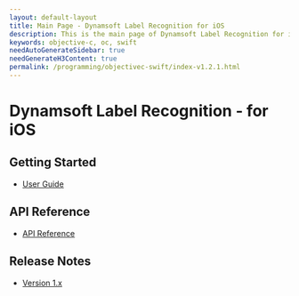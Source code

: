 ```yaml
---
layout: default-layout
title: Main Page - Dynamsoft Label Recognition for iOS
description: This is the main page of Dynamsoft Label Recognition for iOS SDK.
keywords: objective-c, oc, swift
needAutoGenerateSidebar: true
needGenerateH3Content: true
permalink: /programming/objectivec-swift/index-v1.2.1.html
---
```


# Dynamsoft Label Recognition - for iOS

## Getting Started

- [User Guide](user-guide.md)

## API Reference

- [API Reference](api-reference/index.md)

## Release Notes

- [Version 1.x](release-notes/ios-1.md)